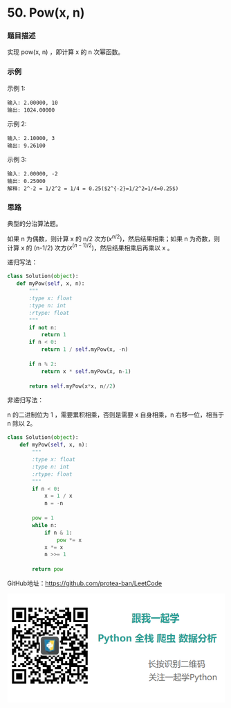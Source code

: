 # 50. Pow(x, n)

### 题目描述

实现 pow(x, n) ，即计算 x 的 n 次幂函数。

### 示例

示例 1:

    输入: 2.00000, 10
    输出: 1024.00000

示例 2:

    输入: 2.10000, 3
    输出: 9.26100

示例 3:

    输入: 2.00000, -2
    输出: 0.25000
    解释: 2^-2 = 1/2^2 = 1/4 = 0.25($2^{-2}=1/2^2=1/4=0.25$)


### 思路

典型的分治算法题。

如果 n 为偶数，则计算 x 的 n/2 次方($x^{n/2}$)，然后结果相乘；如果 n 为奇数，则计算 x 的 (n-1/2) 次方($x^{(n-1)/2}$)，然后结果相乘后再乘以 x 。

 递归写法：
 
 ```python
class Solution(object):
    def myPow(self, x, n):
        """
        :type x: float
        :type n: int
        :rtype: float
        """
        if not n:
            return 1
        if n < 0:
            return 1 / self.myPow(x, -n)

        if n % 2:
            return x * self.myPow(x, n-1)

        return self.myPow(x*x, n//2)
```

非递归写法：
 
n 的二进制位为 1 ，需要累积相乘，否则是需要 x 自身相乘，n 右移一位，相当于 n 除以 2。

```python
class Solution(object):
    def myPow(self, x, n):
        """
        :type x: float
        :type n: int
        :rtype: float
        """
        if n < 0:
            x = 1 / x
            n = -n

        pow = 1
        while n:
            if n & 1:
                pow *= x
            x *= x
            n >>= 1

        return pow

```

GitHub地址：https://github.com/protea-ban/LeetCode

![](https://raw.githubusercontent.com/protea-ban/images/master/PythonStudyTogether.png)
